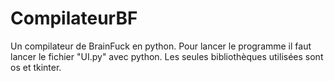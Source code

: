 # CompilateurBF
Un compilateur de BrainFuck en python.
Pour lancer le programme il faut lancer le fichier "UI.py" avec python.
Les seules bibliothèques utilisées sont os et tkinter. 
